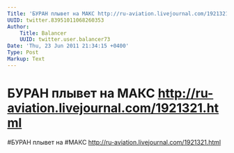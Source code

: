 ```yaml
---
Title: 'БУРАН плывет на МАКС http://ru-aviation.livejournal.com/1921321.html'
UUID: twitter.83951011068260353
Author:
    Title: Balancer
    UUID: twitter.user.balancer73
Date: 'Thu, 23 Jun 2011 21:34:15 +0400'
Type: Post
Markup: Text
---
```


# БУРАН плывет на МАКС http://ru-aviation.livejournal.com/1921321.html

#БУРАН плывет на #МАКС
http://ru-aviation.livejournal.com/1921321.html